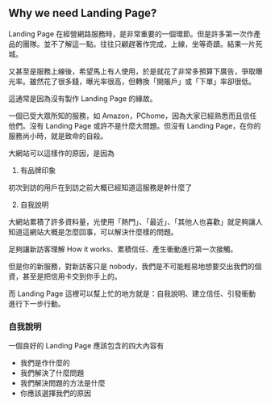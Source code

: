 ## Why we need Landing Page?

Landing Page 在經營網路服務時，是非常重要的一個環節。但是許多第一次作產品的團隊。並不了解這一點。往往只顧趕著作完成，上線，坐等奇蹟。結果一片死城。

又甚至是服務上線後，希望馬上有人使用，於是就花了非常多預算下廣告，爭取曝光率。雖然花了很多錢，曝光率很高，但轉換「開賬戶」或「下單」率卻很低。

這通常是因為沒有製作 Landing Page 的緣故。

一個已受大眾所知的服務，如 Amazon，PChome，因為大家已經熟悉而且信任他們。沒有 Landing Page 或許不是什麼大問題。但沒有 Landing Page，在你的服務尚小時，就是致命的自殺。

大網站可以這樣作的原因，是因為

1) 有品牌印象

初次到訪的用戶在到訪之前大概已經知道這服務是幹什麼了

2)  自我說明

大網站累積了許多資料量，光使用「熱門」、「最近」、「其他人也喜歡」就足夠讓人知道這網站大概是怎麼回事，可以解決什麼樣的問題。

足夠讓新訪客理解 How it works、累積信任、產生衝動進行第一次接觸。

但是你的新服務，對新訪客只是 nobody，我們是不可能輕易地想要交出我們的個資，甚至是把信用卡交到你手上的。

而 Landing Page 這裡可以幫上忙的地方就是：自我說明、建立信任、引發衝動進行下一步行動。

### 自我說明

一個良好的 Landing Page 應該包含的四大內容有

* 我們是作什麼的
* 我們解決了什麼問題
* 我們解決問題的方法是什麼
* 你應該選擇我們的原因

